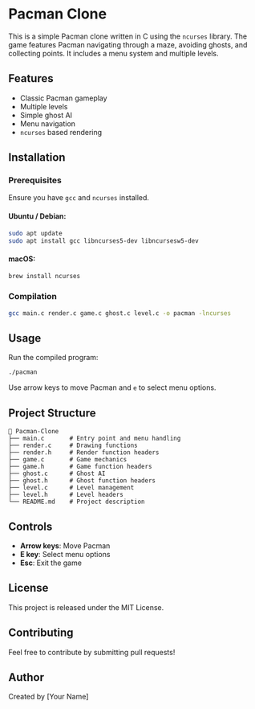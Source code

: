 # Pacman Clone

This is a simple Pacman clone written in C using the `ncurses` library. The game features Pacman navigating through a maze, avoiding ghosts, and collecting points. It includes a menu system and multiple levels.

## Features
- Classic Pacman gameplay
- Multiple levels
- Simple ghost AI
- Menu navigation
- `ncurses` based rendering

## Installation
### Prerequisites
Ensure you have `gcc` and `ncurses` installed.

#### Ubuntu / Debian:
```sh
sudo apt update
sudo apt install gcc libncurses5-dev libncursesw5-dev
```

#### macOS:
```sh
brew install ncurses
```

### Compilation
```sh
gcc main.c render.c game.c ghost.c level.c -o pacman -lncurses
```

## Usage
Run the compiled program:
```sh
./pacman
```
Use arrow keys to move Pacman and `e` to select menu options.

## Project Structure
```
📂 Pacman-Clone
├── main.c       # Entry point and menu handling
├── render.c     # Drawing functions
├── render.h     # Render function headers
├── game.c       # Game mechanics
├── game.h       # Game function headers
├── ghost.c      # Ghost AI
├── ghost.h      # Ghost function headers
├── level.c      # Level management
├── level.h      # Level headers
└── README.md    # Project description
```

## Controls
- **Arrow keys**: Move Pacman
- **E key**: Select menu options
- **Esc**: Exit the game

## License
This project is released under the MIT License.

## Contributing
Feel free to contribute by submitting pull requests!

## Author
Created by [Your Name]

